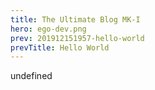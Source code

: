 ```yaml
---
title: The Ultimate Blog MK-I
hero: ego-dev.png
prev: 201912151957-hello-world
prevTitle: Hello World
---
```

undefined
    
    
    
